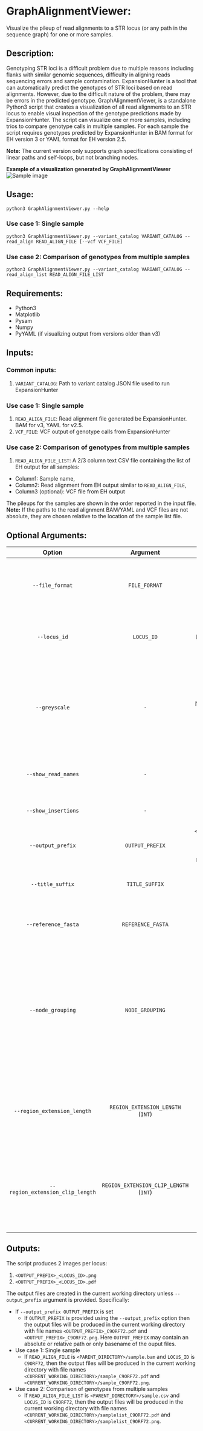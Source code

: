 # GraphAlignmentViewer:
Visualize the pileup of read alignments to a STR locus (or any path in the sequence graph) for one or more samples.
## Description:
  Genotyping STR loci is a difficult problem due to multiple reasons including flanks with similar genomic sequences, difficulty in aligning reads sequencing errors and sample contamination. ExpansionHunter is a tool that can automatically predict the genotypes of STR loci based on read alignments. However, due to the difficult nature of the problem, there may be errors in the predicted genotype. GraphAlignmentViewer, is a standalone Python3 script that creates a visualization of all read alignments to an STR locus to enable visual inspection of the genotype predictions made by ExpansionHunter. The script can visualize one or more samples, including trios to compare genotype calls in multiple samples. For each sample the script requires genotypes predicted by ExpansionHunter in BAM format for EH version 3 or YAML format for EH version 2.5.

**Note:** The current version only supports graph specifications consisting of linear paths and self-loops, but not branching nodes.

**Example of a visualization generated by GraphAlignmentViewer**
![Sample image](/images/GB18_mother.png)

## Usage:
`python3 GraphAlignmentViewer.py --help`
### Use case 1: Single sample
`python3 GraphAlignmentViewer.py --variant_catalog VARIANT_CATALOG --read_align READ_ALIGN_FILE [--vcf VCF_FILE]`
### Use case 2: Comparison of genotypes from multiple samples
`python3 GraphAlignmentViewer.py --variant_catalog VARIANT_CATALOG --read_align_list READ_ALIGN_FILE_LIST`
## Requirements:
* Python3
* Matplotlib
* Pysam
* Numpy
* PyYAML (if visualizing output from versions older than v3)
## Inputs:
### Common inputs:
1. `VARIANT_CATALOG`: Path to variant catalog JSON file used to run ExpansionHunter
### Use case 1: Single sample
1. `READ_ALIGN_FILE`: Read alignment file generated be ExpansionHunter. BAM for v3, YAML for v2.5.
2. `VCF_FILE`: VCF output of genotype calls from ExpansionHunter
### Use case 2: Comparison of genotypes from multiple samples
1. `READ_ALIGN_FILE_LIST`: A 2/3 column text CSV file containing the list of EH output for all samples:
* Column1: Sample name,
* Column2: Read alignment from EH output similar to `READ_ALIGN_FILE`,
* Column3 (optional): VCF file from EH output

The pileups for the samples are shown in the order reported in the input file.  
**Note:** If the paths to the read alignment BAM/YAML and VCF files are not absolute, they are chosen relative to the location of the sample list file.


## Optional Arguments:
| Option | Argument | Default | Description |
|:--:|:--:|:--:|:--|
|`--file_format` | `FILE_FORMAT` | `v3` | Format of read alignments from EH. [`v3`: BAM, `v2.5`: YAML] |
|`--locus_id` | `LOCUS_ID` | Plot pileups for all loci | Comma-separated list of locus IDs for which to plot pileup |
|`--greyscale` | `-`      | Nucleotides colored in IGV color scheme | Show nucleotides in greyscale: high quality match - black, low quality match - grey, mismatch - red |
|`--show_read_names` | `-` | Do not display read names | Display read names next to the read alignment |
|`--show_insertions` | `-` | Do not display inserted sequences | Display full sequences of insertions |
|`--output_prefix` | `OUTPUT_PREFIX` | `<FILENAME>_<LOCUS_ID>` where filename is basename of `READ_ALIGN_FILE` or `READ_ALIGN_FILE_LIST` | Prefix of output file |
|`--title_suffix` | `TITLE_SUFFIX` | "" | Suffix text to be appended to title of the plot |
|`--reference_fasta` | `REFERENCE_FASTA` | Represent flanks with 'N's | Indexed FASTA file for reference sequence |
|`--node_grouping` | `NODE_GROUPING` | `1` (group by leftmost repeat node) | Comma-separated list of node indices (left flank=`0`) to group and sort reads by genotype. `NONE`: sort reads only by position, `ALL`: group by all repeat nodes from left to right. |
|`--region_extension_length` | `REGION_EXTENSION_LENGTH` (`INT`) | `1000` | Size of nodes flanking the region structure used for generating the read alignments |
|`--region_extension_clip_length` | `REGION_EXTENSION_CLIP_LENGTH` (`INT`) | `20` | Number of basepairs of flanking regions to display. `-1`: Infer from maximum span of reads overlapping the locus. |


## Outputs:
The script produces 2 images per locus:
1. `<OUTPUT_PREFIX>_<LOCUS_ID>.png`
2. `<OUTPUT_PREFIX>_<LOCUS_ID>.pdf`

The output files are created in the current working directory unless `--output_prefix` argument is provided. Specifically:
* If `--output_prefix OUTPUT_PREFIX` is set
  * If `OUTPUT_PREFIX` is provided using the `--output_prefix` option then the output files will be produced in the current working directory with file names `<OUTPUT_PREFIX>_C9ORF72.pdf` and `<OUTPUT_PREFIX>_C9ORF72.png`. Here `OUTPUT_PREFIX` may contain an absolute or relative path or only basename of the ouput files.
* Use case 1: Single sample
  * If `READ_ALIGN_FILE` is `<PARENT_DIRECTORY>/sample.bam` and `LOCUS_ID` is `C9ORF72`, then the output files will be produced in the current working directory with file names `<CURRENT_WORKING_DIRECTORY>/sample_C9ORF72.pdf` and `<CURRENT_WORKING_DIRECTORY>/sample_C9ORF72.png`.
* Use case 2: Comparison of genotypes from multiple samples
  * If `READ_ALIGN_FILE_LIST` is `<PARENT_DIRECTORY>/sample.csv` and `LOCUS_ID` is `C9ORF72`, then the output files will be produced in the current working directory with file names `<CURRENT_WORKING_DIRECTORY>/samplelist_C9ORF72.pdf` and `<CURRENT_WORKING_DIRECTORY>/samplelist_C9ORF72.png`.
